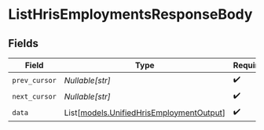 # ListHrisEmploymentsResponseBody


## Fields

| Field                                                                                | Type                                                                                 | Required                                                                             | Description                                                                          |
| ------------------------------------------------------------------------------------ | ------------------------------------------------------------------------------------ | ------------------------------------------------------------------------------------ | ------------------------------------------------------------------------------------ |
| `prev_cursor`                                                                        | *Nullable[str]*                                                                      | :heavy_check_mark:                                                                   | N/A                                                                                  |
| `next_cursor`                                                                        | *Nullable[str]*                                                                      | :heavy_check_mark:                                                                   | N/A                                                                                  |
| `data`                                                                               | List[[models.UnifiedHrisEmploymentOutput](../models/unifiedhrisemploymentoutput.md)] | :heavy_check_mark:                                                                   | N/A                                                                                  |